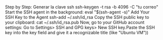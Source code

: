 Step by Step:
Generar la clave ssh
ssh-keygen -t rsa -b 4096 -C "tu correo"
Start the SSH agent in the background:
 eval "$(ssh-agent -s)"
Add Your SSH Key to the Agent
ssh-add ~/.ssh/id_rsa
Copy the SSH public key to your clipboard:
 cat ~/.ssh/id_rsa.pub 
Now, go to your GitHub account settings:
Go to Settings> SSH and GPG keys> New SSH key.Paste the SSH key into the key field and give it a recognizable title (like "Ubuntu VM"))
